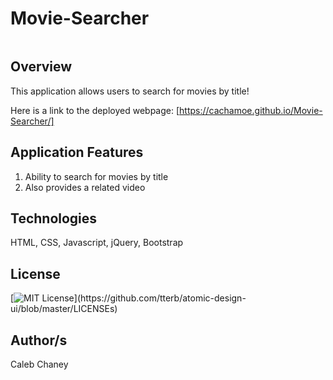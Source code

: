 # Movie-Searcher
![]()
## Overview
This application allows users to search for movies by title!

Here is a link to the deployed webpage: [https://cachamoe.github.io/Movie-Searcher/]

## Application Features
1) Ability to search for movies by title
2) Also provides a related video


## Technologies
HTML, CSS, Javascript, jQuery, Bootstrap

## License 
[![MIT License](https://img.shields.io/apm/l/atomic-design-ui.svg?)](https://github.com/tterb/atomic-design-ui/blob/master/LICENSEs)

## Author/s
Caleb Chaney
